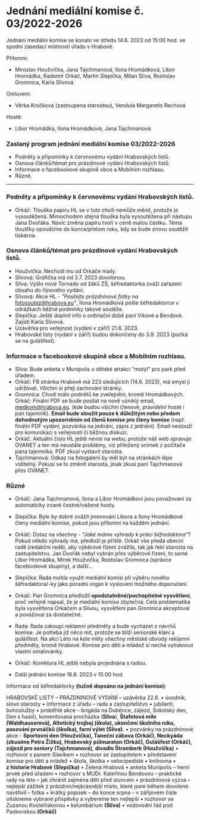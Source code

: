 # Jednání mediální komise č. 03/2022-2026

Jednání mediální komise se konalo ve středu 14.6. 2023 od 15:00 hod. ve spodní zasedací místnosti úřadu v Hrabové.

Přítomni:
- Miroslav Houžvička, Jana Tajchmanová, Ilona Hromádková, Libor Hromádka, Radomír Orkáč, Martin Slepička, Milan Slíva, Rostislav Gromnica, Karla Slívová

Omluveni:
- Věrka Kročková (zastoupena starostou), Vendula Margaretis Rechová

Hosté:
- Libor Hromádka, Ilona Hromádková, Jana Tajchmanová

### Zaslaný program jednání mediální komise 03/2022-2026

- Podněty a připomínky k červnovému vydání Hrabovských listů.
- Osnova článků/témat pro prázdinové vydání Hrabovských listů.
- Informace o facebookové skupině obce a Mobilním rozhlasu.
- Různé.

---

### Podněty a připomínky k červnovému vydání Hrabovských listů.

- Orkáč: Tlouška papíru HL se v tuto chvíli nemůže měnit, protože je vysoutěžená. Mimochodem stejná tlouška byla vysoutěžena při nástupu Jana Dvořáka. Navíc změna papíru tvoří v ceně malou částku. Téma tloušťky opouštíme do konce/přelom roku, kdy se bude znovu soutěžit tiskárna.

### Osnova článků/témat pro prázdinové vydání Hrabovských listů.

- Houžvička: Nechodí mu od Orkáče maily.
- Slívová: Grafička má od 3.7. 2023 dovolenou.
- Slíva: Vyšlo nové Tornádo od žáků ZŠ, šéfredaktorka zváží zařazení obsahu do říjnového vydání.
- Slívová: Akce HL - _"Posílejte prázdninové fotky na_ [fotosoutez@hrabova.eu](mailto:fotosoutez@hrabova.eu)_"_, Ilona Hromádková pošle šéfredaktorce v odrážkach běžné podmínky takové soutěže.
- Slepička: Ještě doplnit info o ordinační době paní Vikové a Bendové. Zajistí Karla Slívová.
- Uzávěrka pro veřejnost (vydání v září!) 21.8. 2023.
- Hrabovské listy (vydání v září!) budou dokončeny do 3.9. 2023 (počká se na gulášfest).

### Informace o facebookové skupině obce a Mobilním rozhlasu.

- Slíva: Bude anketa v Munipolis o dětské atrakci "motýl" pro park před úřadem.   
- Orkáč: FB stránka Hrabové má 223 sledujících (14.6. 2023), má smysl ji udržovat. Všichni si přejí zachování stránky.
- Gromnica: Chodí málo podnětů ke zveřejnění, kromě Hromádkových. Orkáč: Finální PDF se bude posílat na nově vzniklý email, [medkom@hrabova.eu](mailto:medkom@hrabova.eu). (kde budou všichni členové, pravidelní hosté i pan tajemník). **Email bude sloužit pouze k důležitým nebo předem dohodnutým upozorněním od členů komise pro členy komise** (např. finální PDF vydání, pozvánka na jednání, zápis z jednání). Email neslouží pro komunikaci s veřejností či běžnou diskuzi.
- Orkáč: Aktuální číslo HL ještě nevisí na webu, protože náš web spravuje OVANET a ten má neustále problémy, viz přiložený snímek z počítače pana tajemníka. PDF zkusí vystavit starosta.
- Tajchmanová: Odkaz na fotogalerii by měl být na stránkách lépe viditelný. Pokusí se to změnit starosta, jinak zkusí paní Tajchmanová přes OVANET.

### Různé

- Orkáč: Jana Tajchmanová, Ilona a Libor Hromádkovi jsou považovaní za automaticky zvané čestné/vážené hosty.
- Slepička: Bylo by dobré zvážit jmenování Libora a Ilony Hromádkové členy mediální komise, pokud jsou přítomni na každém jednání.
- Orkáč: Dotaz na všechny - _"Jaké máme výhrady k práci šéfredaktora"_? Pokud někdo výhrady má, předloží je příště. Orkáč vše předá obecní radě (redakční radě), aby výběrové řízení zvážila, tak jak řekl starosta na zastupitelstvu. Jan Dvořák nebyl vybrán přes výběrové řízení, to samé Libor Hromádka, Mirek Houžvička, Rostislav Gromnica (správce facebookové skupiny), a další...
- Slepička: Rada mohla využít mediální komisi při výběru nového šéfredaktora/-ky jako poradní orgán k vyslovení možného doporučení.
- Orkáč: Pan Gromnica předložil **opodstatněné/pochopitelné vysvětlení**, proč veřejně napsal, že je mediální komise zbytečná. Celá problematika byla vysvětlena Orkáčem a Slívou, vysvětlení pan Gromnica akceptoval a považoval za dostatečné.
- Rada: Rada zakoupí reklamní předměty a bude vycházet z návrhů komise. Je potřeba již něco mít, protože se blíží seniorské klání a gulášfest. Na akci Léto na kole měly všechny městské obvody reklamní předměty, kromě Hrabové. Komise pro děti a mládež si nechá vytisknout vlastní omalovánky.

- Orkáč: Korektura HL ještě nebyla projednána s radou.
- Další jednání komise 16.8. 2023 v 15:00 hod.

Informace od šéfredaktorky **(tučně dopsáno na jednání komise)**:

HRABOVSKÉ LISTY – PRÁZDNINOVÉ VYDÁNÍ – uzávěrka 22.6.
• úvodník, slovo starosty
• informace z úřadu – rada a zastupitelstvo
• jubilanti, bohoslužby
• proběhlé akce – brigáda na Duběnce, zájezd, Sokolský den, Den s hasiči, komentovaná procházka (**Slíva**), **Štafetová míle (Waldhauserová), Altetický trojboj (škola), ukončení školního roku, pasování prvnáčků (školka), farní výlet (Slíva).**
• pozvánky na prázdninové akce - **Sportovní den (Houžvička), Taneční zábava (Orkáč), Neckyáda (zkusíme Petra Žižku), Hrabovský půlmaraton (Orkáč), Gulášfest (Orkáč), zájezd pro seniory (Tajchmanová)**, **divadlo Štramberk (Houžvička)**
• rozhovor s panem Slavíkem
• rozhovor se zastupitelem
• představení komise pro děti a mládež
• škola, školka
• velocipedisté
• knihovna
• **z historie Hrabové (Slepička)**
• Zelená Hrabová
• anketa Munipolis – herní prvek před úřadem
• rozhovor s MUDr. Kateřinou Bendovou – praktické rady na léto – jak chránit zejména děti před sluncem
• prázdninová výzva – nejlepší zážitek z prázdnin/nejkrásnější místo, které jsem během dovolené navštívil – fotka + krátký popisek – do konce srpna – v zářijovém čísle otiskneme vybrané příspěvky a vybereme ten nejlepší
• rozhovor se Zuzanou Kostelňákovou
• kolumbárium **(Slíva)**
• vodovodní řád pod Paskovskou **(Orkáč)**